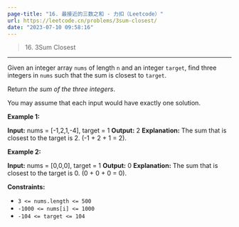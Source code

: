 ```yaml
---
page-title: "16. 最接近的三数之和 - 力扣（Leetcode）"
url: https://leetcode.cn/problems/3sum-closest/
date: "2023-07-10 09:58:16"
---
```


> 16\. 3Sum Closest

---

Given an integer array `nums` of length `n` and an integer `target`, find three integers in `nums` such that the sum is closest to `target`.

Return *the sum of the three integers*.

You may assume that each input would have exactly one solution.

**Example 1:**

**Input:** nums = \[-1,2,1,-4\], target = 1
**Output:** 2
**Explanation:** The sum that is closest to the target is 2. (-1 + 2 + 1 = 2).

**Example 2:**

**Input:** nums = \[0,0,0\], target = 1
**Output:** 0
**Explanation:** The sum that is closest to the target is 0. (0 + 0 + 0 = 0).

**Constraints:**

-   `3 <= nums.length <= 500`
-   `-1000 <= nums[i] <= 1000`
-   `-104 <= target <= 104`